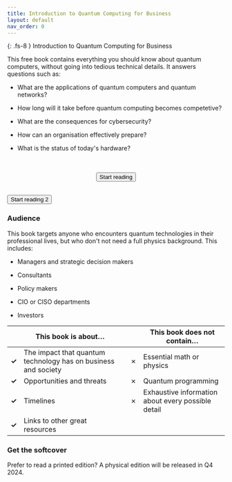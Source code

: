 ```yaml
---
title: Introduction to Quantum Computing for Business
layout: default
nav_order: 0
---
```


{: .fs-8 }
Introduction to Quantum Computing for Business

This free book contains everything you should know about quantum
computers, without going into tedious technical details. It answers questions such as:

- What are the  applications of quantum computers and quantum networks?

- How long will it take before quantum computing becomes competetive?

- What are the consequences for cybersecurity?

- How can an organisation effectively prepare? 

- What is the status of today's hardware?
<br>
<br>
<center>
<a href="{{ site.baseurl }}/part1/chapter_1"><button class="btn fs-6">Start reading</button></a>
</center>
<br>

<a href="{{ site.baseurl }}/part2/chapter_1"><button class="btn fs-6">Start reading 2</button></a>



### Audience

This book targets anyone who encounters quantum technologies in their professional lives, but who don't not need a full physics background. This includes:

- Managers and strategic decision makers

- Consultants

- Policy makers

- CIO or CISO departments

- Investors

|  | **This book is about…** |  |  | **This book does not contain…** |
|---:|----|----|---:|----|
| **✓** | The impact that quantum technology has on business and society |  | ✗ | Essential math or physics |
| **✓** | Opportunities and threats |  | ✗ | Quantum programming |
| **✓** | Timelines |  | ✗ | Exhaustive information about every possible detail |
| **✓** | Links to other great resources |  |  |  |

### Get the softcover

Prefer to read a printed edition? A physical edition will be released in Q4 2024.





